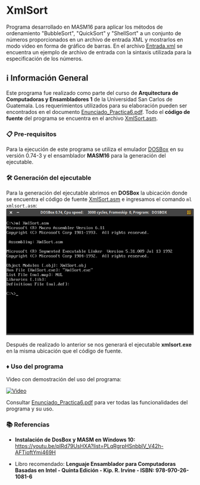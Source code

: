 # XmlSort
Programa desarrollado en MASM16 para aplicar los métodos de ordenamiento "BubbleSort", "QuickSort" y "ShellSort" a un conjunto de números proporcionados en un archivo de entrada XML y mostrarlos en modo video en forma de gráfico de barras.
En el archivo [Entrada.xml](Entrada.xml) se encuentra un ejemplo de archivo de entrada con la sintaxis utilizada para la especificación de los números.

## :information_source:  Información General

Este programa fue realizado como parte del curso de **Arquitectura de Computadoras y Ensambladores 1** de la Universidad San Carlos de Guatemala. Los requerimientos utilizados para su elaboración pueden ser encontrados en el documento [Enunciado_Practica6.pdf](Enunciado_Practica6.pdf). Todo el **código de fuente** del programa se encuentra en el archivo [XmlSort.asm](XmlSort.asm).

### 📋 Pre-requisitos

Para la ejecución de este programa se utiliza el emulador [DOSBox](https://www.dosbox.com/) en su versión 0.74-3 y el ensamblador **MASM16** para la generación del ejecutable.

### 🛠️ Generación del ejecutable

Para la generación del ejecutable abrimos en **DOSBox** la ubicación donde se encuentra el código de fuente [XmlSort.asm](XmlSort.asm) e ingresamos el comando `ml xmlsort.asm`:
![Captura generación ejecutable 2](Capturas/genejecutable2.png)

Después de realizado lo anterior se nos generará el ejecutable **xmlsort.exe** en la misma ubicación que el código de fuente.

### :diamonds: Uso del programa

Video con demostración del uso del programa:

[![Video](https://img.youtube.com/vi/746a0rzsOAY/0.jpg)](https://youtu.be/746a0rzsOAY)

Consultar [Enunciado_Practica6.pdf](Enunciado_Practica6.pdf) para ver todas las funcionalidades del programa y su uso.

### :books: Referencias

- **Instalación de DosBox y MASM en Windows 10:** https://youtu.be/pIRd79UsHXA?list=PLqRgrpHSnbblV_V42h-AFTioftYmi469H

- Libro recomendado: **Lenguaje Ensamblador para Computadoras Basadas en Intel - Quinta Edición - Kip. R. Irvine - ISBN: 978-970-26-1081-6**
